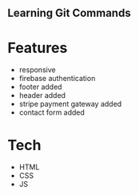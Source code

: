 ## Learning Git Commands

# Features
- responsive
- firebase authentication
- footer added
- header added
- stripe payment gateway added
- contact form added

# Tech
- HTML
- CSS
- JS